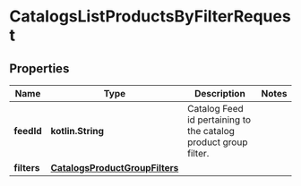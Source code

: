 
# CatalogsListProductsByFilterRequest

## Properties
| Name | Type | Description | Notes |
| ------------ | ------------- | ------------- | ------------- |
| **feedId** | **kotlin.String** | Catalog Feed id pertaining to the catalog product group filter. |  |
| **filters** | [**CatalogsProductGroupFilters**](CatalogsProductGroupFilters.md) |  |  |




